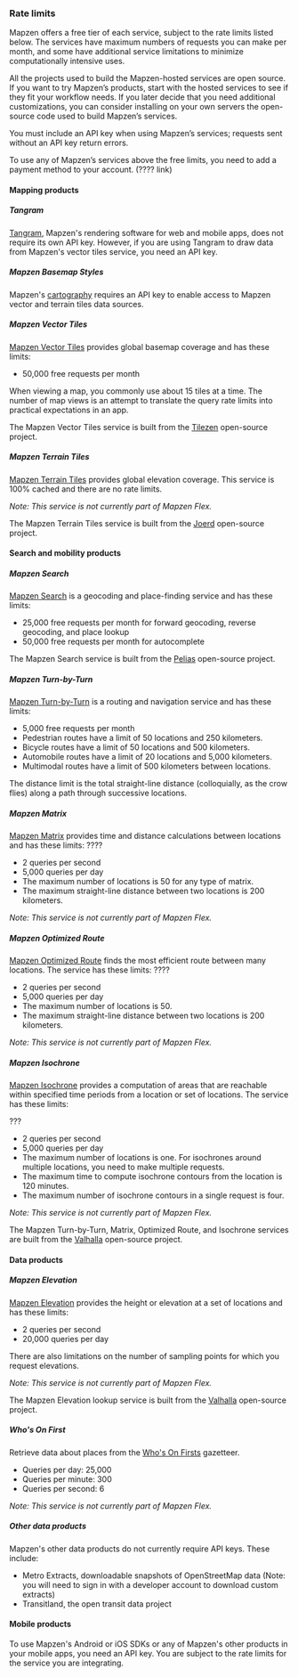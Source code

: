 ### Rate limits

Mapzen offers a free tier of each service, subject to the rate limits listed below. The services have maximum numbers of requests you can make per month, and some have additional service limitations to minimize computationally intensive uses.

All the projects used to build the Mapzen-hosted services are open source. If you want to try Mapzen’s products, start with the hosted services to see if they fit your workflow needs. If you later decide that you need additional customizations, you can consider installing on your own servers the open-source code used to build Mapzen’s services.

You must include an API key when using Mapzen’s services; requests sent without an API key return errors.

To use any of Mapzen’s services above the free limits, you need to add a payment method to your account. (???? link)

#### Mapping products

##### Tangram

[Tangram](https://mapzen.com/documentation/tangram/), Mapzen's rendering software for web and mobile apps, does not require its own API key. However, if you are using Tangram to draw data from Mapzen's vector tiles service, you need an API key.

##### Mapzen Basemap Styles

Mapzen's [cartography](https://mapzen.com/documentation/cartography/) requires an API key to enable access to Mapzen vector and terrain tiles data sources.

##### Mapzen Vector Tiles

[Mapzen Vector Tiles](https://mapzen.com/documentation/vector-tiles/) provides global basemap coverage and has these limits:

- 50,000 free requests per month

When viewing a map, you commonly use about 15 tiles at a time. The number of map views is an attempt to translate the query rate limits into practical expectations in an app.

The Mapzen Vector Tiles service is built from the [Tilezen](https://github.com/tilezen) open-source project.

##### Mapzen Terrain Tiles

[Mapzen Terrain Tiles](https://mapzen.com/documentation/terrain-tiles/) provides global elevation coverage. This service is 100% cached and there are no rate limits.

_Note: This service is not currently part of Mapzen Flex._

The Mapzen Terrain Tiles service is built from the [Joerd](https://github.com/tilezen/joerd) open-source project.

#### Search and mobility products

##### Mapzen Search

[Mapzen Search](https://mapzen.com/documentation/search/) is a geocoding and place-finding service and has these limits:

- 25,000 free requests per month for forward geocoding, reverse geocoding, and place lookup
- 50,000 free requests per month for autocomplete

The Mapzen Search service is built from the [Pelias](https://github.com/pelias) open-source project.

##### Mapzen Turn-by-Turn

[Mapzen Turn-by-Turn](https://mapzen.com/documentation/turn-by-turn/) is a routing and navigation service and has these limits:

- 5,000 free requests per month
- Pedestrian routes have a limit of 50 locations and 250 kilometers.
- Bicycle routes have a limit of 50 locations and 500 kilometers.
- Automobile routes have a limit of 20 locations and 5,000 kilometers.
- Multimodal routes have a limit of 500 kilometers between locations.

The distance limit is the total straight-line distance (colloquially, as the crow flies) along a path through successive locations.

##### Mapzen Matrix

[Mapzen Matrix](https://mapzen.com/documentation/matrix/) provides time and distance calculations between locations and has these limits:
????
- 2 queries per second
- 5,000 queries per day
- The maximum number of locations is 50 for any type of matrix.
- The maximum straight-line distance between two locations is 200 kilometers.

_Note: This service is not currently part of Mapzen Flex._

##### Mapzen Optimized Route

[Mapzen Optimized Route](https://mapzen.com/documentation/optimized/) finds the most efficient route between many locations. The service has these limits:
????
- 2 queries per second
- 5,000 queries per day
- The maximum number of locations is 50.
- The maximum straight-line distance between two locations is 200 kilometers.

_Note: This service is not currently part of Mapzen Flex._

##### Mapzen Isochrone

[Mapzen Isochrone](https://mapzen.com/documentation/mobility/isochrone/api-reference/) provides a computation of areas that are reachable within specified time periods from a location or set of locations. The service has these limits:

???
- 2 queries per second
- 5,000 queries per day
- The maximum number of locations is one. For isochrones around multiple locations, you need to make multiple requests.
- The maximum time to compute isochrone contours from the location is 120 minutes.
- The maximum number of isochrone contours in a single request is four.

_Note: This service is not currently part of Mapzen Flex._

The Mapzen Turn-by-Turn, Matrix, Optimized Route, and Isochrone services are built from the [Valhalla](https://github.com/valhalla) open-source project.

#### Data products

##### Mapzen Elevation

[Mapzen Elevation](https://mapzen.com/documentation/elevation/) provides the height or elevation at a set of locations and has these limits:

- 2 queries per second
- 20,000 queries per day

There are also limitations on the number of sampling points for which you request elevations.

_Note: This service is not currently part of Mapzen Flex._

The Mapzen Elevation lookup service is built from the [Valhalla](https://github.com/valhalla) open-source project.

##### Who's On First

Retrieve data about places from the [Who's On Firsts](https://mapzen.com/documentation/wof/) gazetteer.

- Queries per day: 25,000
- Queries per minute: 300
- Queries per second: 6

_Note: This service is not currently part of Mapzen Flex._

##### Other data products

Mapzen's other data products do not currently require API keys. These include:

- Metro Extracts, downloadable snapshots of OpenStreetMap data (Note: you will need to sign in with a developer account to download custom extracts)
- Transitland, the open transit data project

#### Mobile products

To use Mapzen's Android or iOS SDKs or any of Mapzen's other products in your mobile apps, you need an API key. You are subject to the rate limits for the service you are integrating.

